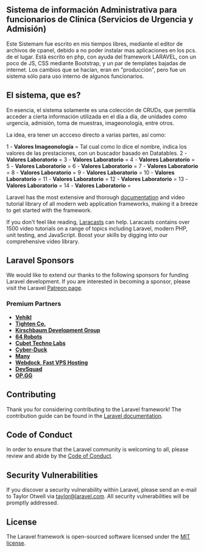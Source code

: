 ## Sistema de información Administrativa para funcionarios de Clinica (Servicios de Urgencia y Admisión)
Este Sistemam fue escrito en mis tiempos libres, mediante el editor de archivos de cpanel, debido a no poder instalar mas aplicaciones en los pcs. de el lugar.
Está escrito en php, con ayuda del framework LARAVEL, con un poco de JS, CSS mediante Bootstrap, y un par de templates bajadas de internet.
Los cambios que se hacían, eran en "producción", pero fue un sistema sólo para uso interno de algunos funcionarios.

## El sistema, que es?

En esencia, el sistema solamente es una colección de CRUDs, que permitía acceder a cierta información utilizada en el día a día, de unidades como urgencia, admisión, toma de muestras, imageonología, entre otros.

La idea, era tener un accceso directo a varias partes, así como:

1 - **Valores Imageonología** = Tal cual como lo dice el nombre, indica los valores de las prestaciones, con un buscador basado en Datatables.
2 - **Valores Laboratorio** = 
3 - **Valores Laboratorio** = 
4 - **Valores Laboratorio** = 
5 - **Valores Laboratorio** = 
6 - **Valores Laboratorio** = 
7 - **Valores Laboratorio** = 
8 - **Valores Laboratorio** = 
9 - **Valores Laboratorio** = 
10 - **Valores Laboratorio** = 
11 - **Valores Laboratorio** = 
12 - **Valores Laboratorio** = 
13 - **Valores Laboratorio** = 
14 - **Valores Laboratorio** = 



Laravel has the most extensive and thorough [documentation](https://laravel.com/docs) and video tutorial library of all modern web application frameworks, making it a breeze to get started with the framework.

If you don't feel like reading, [Laracasts](https://laracasts.com) can help. Laracasts contains over 1500 video tutorials on a range of topics including Laravel, modern PHP, unit testing, and JavaScript. Boost your skills by digging into our comprehensive video library.

## Laravel Sponsors

We would like to extend our thanks to the following sponsors for funding Laravel development. If you are interested in becoming a sponsor, please visit the Laravel [Patreon page](https://patreon.com/taylorotwell).

### Premium Partners

- **[Vehikl](https://vehikl.com/)**
- **[Tighten Co.](https://tighten.co)**
- **[Kirschbaum Development Group](https://kirschbaumdevelopment.com)**
- **[64 Robots](https://64robots.com)**
- **[Cubet Techno Labs](https://cubettech.com)**
- **[Cyber-Duck](https://cyber-duck.co.uk)**
- **[Many](https://www.many.co.uk)**
- **[Webdock, Fast VPS Hosting](https://www.webdock.io/en)**
- **[DevSquad](https://devsquad.com)**
- **[OP.GG](https://op.gg)**

## Contributing

Thank you for considering contributing to the Laravel framework! The contribution guide can be found in the [Laravel documentation](https://laravel.com/docs/contributions).

## Code of Conduct

In order to ensure that the Laravel community is welcoming to all, please review and abide by the [Code of Conduct](https://laravel.com/docs/contributions#code-of-conduct).

## Security Vulnerabilities

If you discover a security vulnerability within Laravel, please send an e-mail to Taylor Otwell via [taylor@laravel.com](mailto:taylor@laravel.com). All security vulnerabilities will be promptly addressed.

## License

The Laravel framework is open-sourced software licensed under the [MIT license](https://opensource.org/licenses/MIT).
